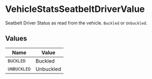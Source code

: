 # VehicleStatsSeatbeltDriverValue

Seatbelt Driver Status as read from the vehicle. `Buckled` or `Unbuckled`.


## Values

| Name        | Value       |
| ----------- | ----------- |
| `BUCKLED`   | Buckled     |
| `UNBUCKLED` | Unbuckled   |